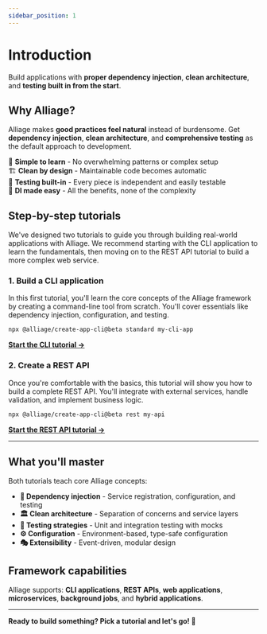 ```yaml
---
sidebar_position: 1
---
```


# Introduction

Build applications with **proper dependency injection**, **clean architecture**, and **testing built in from the start**.

## Why Alliage?

Alliage makes **good practices feel natural** instead of burdensome. Get **dependency injection**, **clean architecture**, and **comprehensive testing** as the default approach to development.

🎯 **Simple to learn** - No overwhelming patterns or complex setup  
🏗️ **Clean by design** - Maintainable code becomes automatic  
🧪 **Testing built-in** - Every piece is independent and easily testable  
💉 **DI made easy** - All the benefits, none of the complexity  

## Step-by-step tutorials

We've designed two tutorials to guide you through building real-world applications with Alliage. We recommend starting with the CLI application to learn the fundamentals, then moving on to the REST API tutorial to build a more complex web service.

### 1. Build a CLI application

In this first tutorial, you'll learn the core concepts of the Alliage framework by creating a command-line tool from scratch. You'll cover essentials like dependency injection, configuration, and testing.

```bash
npx @alliage/create-app-cli@beta standard my-cli-app
```

**[Start the CLI tutorial →](/docs/tutorial/overview)**

### 2. Create a REST API

Once you're comfortable with the basics, this tutorial will show you how to build a complete REST API. You'll integrate with external services, handle validation, and implement business logic.

```bash
npx @alliage/create-app-cli@beta rest my-api
```

**[Start the REST API tutorial →](/docs/tutorial-rest-api/overview)**

---

## What you'll master

Both tutorials teach core Alliage concepts:

- **🔧 Dependency injection** - Service registration, configuration, and testing
- **🏛️ Clean architecture** - Separation of concerns and service layers  
- **🧪 Testing strategies** - Unit and integration testing with mocks
- **⚙️ Configuration** - Environment-based, type-safe configuration
- **🎭 Extensibility** - Event-driven, modular design

## Framework capabilities

Alliage supports: **CLI applications**, **REST APIs**, **web applications**, **microservices**, **background jobs**, and **hybrid applications**.

---

**Ready to build something? Pick a tutorial and let's go! 🚀**
